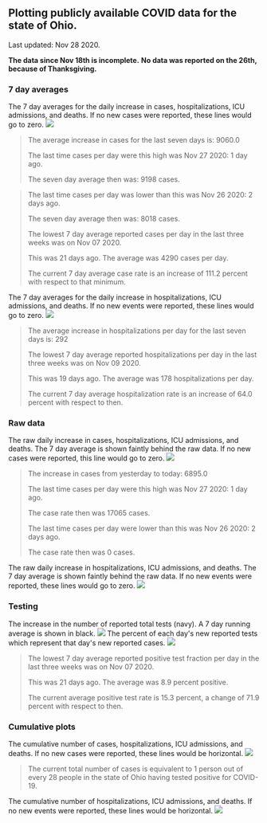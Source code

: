 ## Plotting publicly available COVID data for the state of Ohio. 

Last updated: Nov 28 2020. 

**The data since Nov 18th is incomplete.**
**No data was reported on the 26th, because of Thanksgiving.**
### 7 day averages
The 7 day averages for the daily increase in cases, hospitalizations, ICU admissions, and deaths. If no new cases were reported, these lines would go to zero.
![](7dayaverage_cases.png)

>The average increase in cases for the last seven days is: 9060.0
>
>The last time cases per day were this high was Nov 27 2020: 1 day ago.
>
>The seven day average then was: 9198 cases.

>
>The last time cases per day was lower than this was Nov 26 2020: 2 days ago.
>
>The seven day average then was: 8018 cases.
>
>The lowest 7 day average reported cases per day in the last three weeks was on Nov 07 2020.
>
>This was 21 days ago. The average was 4290 cases per day.
>
>The current 7 day average case rate is an increase of 111.2 percent with respect to that minimum.

The 7 day averages for the daily increase in hospitalizations, ICU admissions, and deaths. If no new events were reported, these lines would go to zero.
![](7dayaverage_hospital.png)

>The average increase in hospitalizations per day for the last seven days is: 292
>
>The lowest 7 day average reported hospitalizations per day in the last three weeks was on Nov 09 2020.
>
>This was 19 days ago. The average was 178 hospitalizations per day.
>
>The current 7 day average hospitalization rate is an increase of 64.0 percent with respect to then.

### Raw data
The raw daily increase in cases, hospitalizations, ICU admissions, and deaths. The 7 day average is shown faintly behind the raw data. If no new cases were reported, this line would go to zero.
![](DailyCases.png)

>The increase in cases from yesterday to today: 6895.0 
>
>The last time cases per day were this high was Nov 27 2020: 1 day ago. 
>
>The case rate then was 17065 cases.
>
>The last time cases per day were lower than this was Nov 26 2020: 2 days ago. 
>
>The case rate then was 0 cases.

The raw daily increase in hospitalizations, ICU admissions, and deaths. The 7 day average is shown faintly behind the raw data. If no new events were reported, these lines would go to zero.
![](DailyHospitalizations.png)

### Testing

The increase in the number of reported total tests (navy). A 7 day running average is shown in black.
![](DailyTests.png)
The percent of each day's new reported tests which represent that day's new reported cases.
![](percentpositive_tests.png)

>The lowest 7 day average reported positive test fraction per day in the last three weeks was on Nov 07 2020.
>
>This was 21 days ago. The average was 8.9 percent positive. 
>
>The current average positive test rate is 15.3 percent, a change of 71.9 percent with respect to then. 

### Cumulative plots
The cumulative number of cases, hospitalizations, ICU admissions, and deaths. If no new cases were reported, these lines would be horizontal.
![](Cases.png)

>The current total number of cases is equivalent to 1 person out of every 28 people in the state of Ohio having tested positive for COVID-19.

The cumulative number of hospitalizations, ICU admissions, and deaths. If no new events were reported, these lines would be horizontal.
![](Hospitalizations.png)
